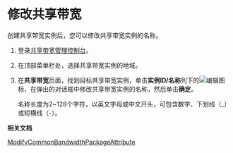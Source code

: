 # 修改共享带宽

创建共享带宽实例后，您可以修改共享带宽实例的名称。

1.  登录[共享带宽管理控制台](https://vpc.console.aliyun.com/cbwp/cn-hangzhou/cbwps)。

2.  在顶部菜单栏处，选择共享带宽实例的地域。

3.  在**共享带宽**页面，找到目标共享带宽实例，单击**实例ID/名称**列下的![编辑](https://static-aliyun-doc.oss-accelerate.aliyuncs.com/assets/img/zh-CN/7742129951/p49859.png)图标，在弹出的对话框中修改共享带宽实例的名称，然后单击**确定**。

    名称长度为2~128个字符，以英文字母或中文开头，可包含数字、下划线（\_）或短横线（-）。


**相关文档**  


[ModifyCommonBandwidthPackageAttribute](/cn.zh-CN/API参考/共享带宽/ModifyCommonBandwidthPackageAttribute.md)


